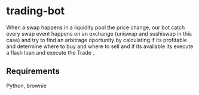 # trading-bot
When a swap happens in a liquidity pool the price change, our bot catch every swap event happens on an exchange (uniswap and sushiswap in this case) and try to find an arbitrage oportunity by calculating if its profitable and determine where to buy and where to sell and if its available its execute a flash loan and execute the Trade .
## Requirements
Python, brownie
